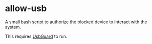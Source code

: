 # allow-usb
A small bash script to authorize the blocked device to interact with the system.

This requires [UsbGuard](https://github.com/USBGuard) to run.
